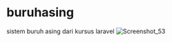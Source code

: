 # buruhasing
 sistem buruh asing dari kursus laravel
![Screenshot_53](https://user-images.githubusercontent.com/8221580/64340614-2a109380-d019-11e9-8d49-c0fa6a41c1f1.png)
